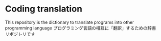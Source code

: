 # Coding translation
This repository is the dictionary to translate programs into other programming language
プログラミング言語の相互に「翻訳」するための辞書リポジトリです

